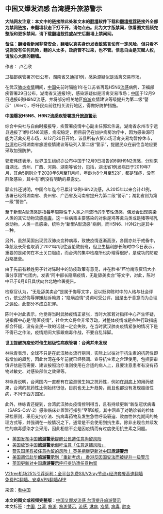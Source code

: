  <h2>中国又爆发流感 台湾提升旅游警示</h2> <p class="notice"><b>大陆网友注意：本文中的链接除此处和文末的<a href="https://github.com/bannedbook/fanqiang" >翻墙</a>软件下载和<a href="https://github.com/killgcd/justmysocks/blob/master/README.md">翻墙推荐</a>链接外全部为禁网链接，未翻墙状态下打不开，请勿点击。此为文字版禁闻，欲看图文视频完整版和更多禁闻，请下载<a href="https://github.com/bannedbook/fanqiang">翻墙软件或APP</a>后翻墙上禁闻网。</p><p>备注：翻墙看新闻非常安全，翻墙以真实身份发表敏感言论有一定风险，但只看不说则没有任何风险，翻的人太多，政府管不过来，也不管。信息自由是天赋人权，请放心大胆的翻墙。</b></p>  <div class="entry"> <p>作者：  卢乙欣</p> <p id="conimg">卫福部疾管署29日公布，湖南省又通报1例，感染源疑似是活禽交易市场。</p> <p>在武汉<a href="https://www.bannedbook.org/bnews/tag/%e8%82%ba%e7%82%8e/" class="st_tag internal_tag" rel="tag" title="标签 肺炎 下的日志">肺炎</a><a href="https://www.bannedbook.org/bnews/tag/%E7%96%AB%E6%83%85/" class="st_tag internal_tag" rel="tag" title="标签 疫情 下的日志">疫情</a>期间，<span class='wp_keywordlink_affiliate'><a href="https://www.bannedbook.org/" title="中国" target="_blank">中国</a></span>先前时隔逾1年在江苏省再现H5N6<a href="https://www.bannedbook.org/bnews/tag/%e6%b5%81%e6%84%9f/" class="st_tag internal_tag" rel="tag" title="标签 流感 下的日志">流感</a>病例，卫福部疾管署29日公布，湖南省又通报1例，感染源疑似是活禽交易市场；<a href="https://www.bannedbook.org/bnews/tag/%E4%B8%AD%E5%9B%BD/" class="st_tag internal_tag" rel="tag" title="标签 中国 下的日志">中国</a>于12月9日通报6例H9N2流感，并将部分相关地区<a href="https://www.bannedbook.org/bnews/tag/%e6%97%85%e6%b8%b8/" class="st_tag internal_tag" rel="tag" title="标签 旅游 下的日志">旅游</a>疫情建议等级提升为第二级“警示”（Alert），呼吁民众前往相关流行地区，得做好防护措施。</p> <p><strong>中国爆发H5N6、H9N2流感疾管署提升<a href="https://www.bannedbook.org/bnews/tag/%E6%97%85%E6%B8%B8%E8%AD%A6%E7%A4%BA/" class="st_tag internal_tag" rel="tag" title="标签 旅游警示 下的日志">旅游警示</a></strong></p>  <p>综合中央社与自由时报报导，疾管署疫情中心副主任郭宏伟说，湖南省永州市宁远县通报了1例H5N6流感，病况稳定，但目前仍在加护病房治疗中，因为感染源可能为活禽交易市场，从12月20日开始，该县所有农贸市场活禽交易均暂停休市，<a href="https://www.bannedbook.org/bnews/tag/%e5%8f%b0%e6%b9%be/" class="st_tag internal_tag" rel="tag" title="标签 台湾 下的日志">台湾</a>也已将湖南省旅游疫情建议等级列入第二级“警示”，提醒民众在前往当地应要采取加强防护。</p> <p>郭宏伟还表示，世界卫生组织亦公布中国于12月9日报告的6例H9N2流感，分别来自湖北、贵州、广西、河南、湖南等省分，包括，湖北省1例发病日于2019年7月，其余5例则介于2020年6月至11月间，年龄为8个月至52岁，都是轻症，没有群聚感染，其中有1例没有明确的暴露史。</p> <p>郭宏伟还说明，中国今年迄今已累计12例H9N2流感，从2015年以来合计41例，该署已经将湖南省、贵州省、广西省及河南省提升为第二级“警示”；湖北省则为第一级“警告”。</p> <p>至于新型A型流感是指每年周期性于人类之间流行的季节性流感，偶发会出现感染人类的其它动物流感<a href="https://www.bannedbook.org/bnews/tag/%e7%97%85%e6%af%92/" class="st_tag internal_tag" rel="tag" title="标签 病毒 下的日志">病毒</a>，这一些病毒主要感染的对象是鸡等禽鸟类或是猪等哺乳类动物，人类一旦感染，统称为“新型A型流感”病例，而H5N6、H9N2也是其中一种。</p>  <p>另外，虽然英国出现武汉肺炎变种病毒，致使疫情逐渐高涨，各国亦处于戒备中，华航及长荣也取消了2021年1月往返伦敦航班，但卫生福利部长陈时中今日表示，重要的是如何在本土关口阻绝，而台湾的集中检疫所也办理得很好，是成功的防疫战略堡垒。</p> <p>由于先前有赖姓男子针对陈时中的防疫政策有意见，并在脸书“芦竹南嵌资讯大小事分享团”社团内，发表“阿中部长隐瞒疫情，无耻舔美卖台”等文字，对此，陈时中已于6月6日具状向台北地检署提告。</p> <p>检察官认为，“无耻舔美卖台”是属于侮辱文字，足以贬抑陈时中的人格与社会评价，依公然侮辱罪嫌起诉赖男；“隐瞒疫情”说词可受公评，因是出于善意而为合理之<span class='wp_keywordlink_affiliate'><a href="https://www.bannedbook.org/bnews/comments/" title="新闻评论" target="_blank">评论</a></span>，此部分不成立犯罪。</p> <p>陈时中对此表示，他觉得当时武肺疫情正紧张，当时大家若对指挥中心产生怀疑，说指挥中心是“隐匿疫情”，社会大众将会非常浮动，对整体疫情或是各种行政措施都会怀疑，没有全民一致的话就一定会失败，在当时武汉肺炎疫情紧张的情况下是不得已之作法，疫情期间大家跟病毒作战，不要自乱阵脚。</p>  <p><strong>世卫提醒抗疫恐将催生超级性病疾管署：台湾并未发现</strong></p> <p>林咏青表示，全球不只是在武汉肺炎流行期间，实际上以往对于抗生素的抗药性即有增加的趋势，因此台湾在多年前就已经强调、宣导抗生素之合理使用，包括要审慎评估是否需要、建议按照治疗准则使用在合适的病人上，且要注意患者有没有药物过敏史、对感染部位之效果等。</p> <p>林咏青说明，台湾国内一直都有在监测微生物之抗药性，例如在<a href="https://www.bannedbook.org/bnews/tag/%e6%b7%8b%e7%97%85/" class="st_tag internal_tag" rel="tag" title="标签 淋病 下的日志">淋病</a>上的用药结果，台湾的抗药性比例始终很低，目前也无上升趋势，而且也都没有发现超级性病，不同于西方国家。</p> <p>此外，林咏青还提到，台湾武汉肺炎疫情控制得当，且有持续更新“新型冠状病毒（SARS-CoV-2）感染临床处置暂行指引”至第8版，其中涵盖了对确诊者的检体采检原则，采用支持疗法、抗病毒药物及发生急性呼吸窘迫、败血性休克期间的处理方式等，并强调在一般情况之下，通常是不会使用到抗生素，除非出现合并续发性的病毒感染才会采用，因此相信不会是因疫情而有过度使用抗生素之问题。</p>  <ul class='op-related-articles' title='相关阅读'> <li><a href='https://www.bannedbook.org/bnews/baitai/20200916/1397522.html' target='_blank'>英国发布中国<b>旅游警示</b>提醒公民遭任意拘留风险</a></li> <li><a href='https://www.bannedbook.org/bnews/baitai/20200916/1397519.html' target='_blank'>美国放宽中国<b>旅游警示</b>但吁注意「任意逮捕风险」</a></li> <li><a href='https://www.bannedbook.org/bnews/cnnews/20200916/1397320.html' target='_blank'>警告国民有被任意拘留的风险！ 英美相继更新对中国<b>旅游警示</b></a></li> <li><a href='https://www.bannedbook.org/bnews/worldnews/usa/20200915/1396916.html' target='_blank'>美国调低赴华<b>旅游警示</b>到「重新考虑」 香港反因国安法而被提升一级警示</a></li> <li><a href='https://www.bannedbook.org/bnews/baitai/20200915/1396908.html' target='_blank'>英国更新对中国<b>旅游警示</b>呼吁提防遭任意拘留</a></li> </ul> <p class="texttj"> <a href="https://github.com/bannedbook/fanqiang/wiki/V2ray%E6%9C%BA%E5%9C%BA" target="_blank">V2free机场25%引荐返利：全平台免费SS/V2ray节点+经济套餐高速翻墙</a><br/> <a href="https://github.com/bannedbook/fanqiang/wiki/%E7%A6%81%E9%97%BB%E7%BD%91%E5%AE%89%E5%8D%93%E7%BF%BB%E5%A2%99%E6%96%B0%E9%97%BBAPP" target="_blank">免费PC翻墙、安卓VPN翻墙APP</a></p><p> 来源：<span class='wp_keywordlink_affiliate'><a href="https://www.secretchina.com/" title="看中国" target="_blank">看中国</a></span> </p><a name='sharetosocial'></a>       <div><b>本文的图文或视频完整版</b>：<a href='https://www.bannedbook.org/bnews/cbnews/20201230/1457490.html'>中国又爆发流感 台湾提升旅游警示</a></div>  </div><!--END ENTRY--> <div class="postfooter"> <div>本文标签：<a href="https://www.bannedbook.org/bnews/tag/%E4%B8%AD%E5%9B%BD/" rel="tag">中国</a>, <a href="https://www.bannedbook.org/bnews/tag/%e5%8f%b0%e6%b9%be/" rel="tag">台湾</a>, <a href="https://www.bannedbook.org/bnews/tag/%e6%97%85%e6%b8%b8/" rel="tag">旅游</a>, <a href="https://www.bannedbook.org/bnews/tag/%E6%97%85%E6%B8%B8%E8%AD%A6%E7%A4%BA/" rel="tag">旅游警示</a>, <a href="https://www.bannedbook.org/bnews/tag/%e6%b5%81%e6%84%9f/" rel="tag">流感</a>, <a href="https://www.bannedbook.org/bnews/tag/%e6%b7%8b%e7%97%85/" rel="tag">淋病</a>, <a href="https://www.bannedbook.org/bnews/tag/%E7%96%AB%E6%83%85/" rel="tag">疫情</a>, <a href="https://www.bannedbook.org/bnews/tag/%e7%97%85%e6%af%92/" rel="tag">病毒</a>, <a href="https://www.bannedbook.org/bnews/tag/%e8%82%ba%e7%82%8e/" rel="tag">肺炎</a></div>  </div><!--END POSTFOOTER--> 